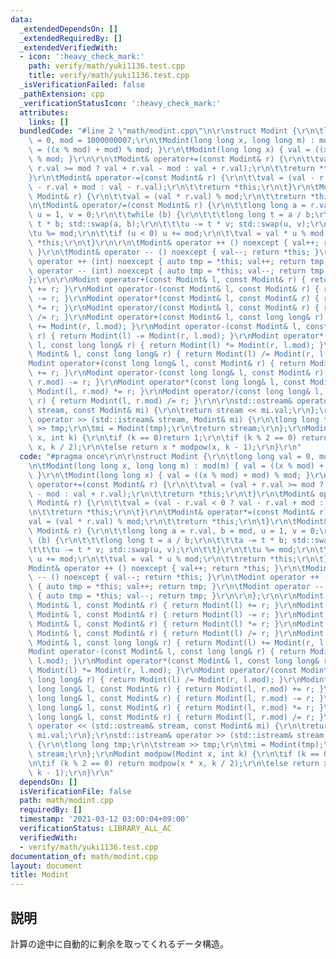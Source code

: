 ```yaml
---
data:
  _extendedDependsOn: []
  _extendedRequiredBy: []
  _extendedVerifiedWith:
  - icon: ':heavy_check_mark:'
    path: verify/math/yuki1136.test.cpp
    title: verify/math/yuki1136.test.cpp
  _isVerificationFailed: false
  _pathExtension: cpp
  _verificationStatusIcon: ':heavy_check_mark:'
  attributes:
    links: []
  bundledCode: "#line 2 \"math/modint.cpp\"\n\r\nstruct Modint {\r\n\tlong long val\
    \ = 0, mod = 1000000007;\r\n\tModint(long long x, long long m) : mod(m) { val\
    \ = ((x % mod) + mod) % mod; }\r\n\tModint(long long x) { val = ((x % mod) + mod)\
    \ % mod; }\r\n\r\n\tModint& operator+=(const Modint& r) {\r\n\t\tval = (val +\
    \ r.val >= mod ? val + r.val - mod : val + r.val);\r\n\t\treturn *this;\r\n\t\
    }\r\n\tModint& operator-=(const Modint& r) {\r\n\t\tval = (val - r.val < 0 ? val\
    \ - r.val + mod : val - r.val);\r\n\t\treturn *this;\r\n\t}\r\n\tModint& operator*=(const\
    \ Modint& r) {\r\n\t\tval = (val * r.val) % mod;\r\n\t\treturn *this;\r\n\t}\r\
    \n\tModint& operator/=(const Modint& r) {\r\n\t\tlong long a = r.val, b = mod,\
    \ u = 1, v = 0;\r\n\t\twhile (b) {\r\n\t\t\tlong long t = a / b;\r\n\t\t\ta -=\
    \ t * b; std::swap(a, b);\r\n\t\t\tu -= t * v; std::swap(u, v);\r\n\t\t}\r\n\t\
    \tu %= mod;\r\n\t\tif (u < 0) u += mod;\r\n\t\tval = val * u % mod;\r\n\t\treturn\
    \ *this;\r\n\t}\r\n\r\n\tModint& operator ++ () noexcept { val++; return *this;\
    \ }\r\n\tModint& operator -- () noexcept { val--; return *this; }\r\n\tModint\
    \ operator ++ (int) noexcept { auto tmp = *this; val++; return tmp; }\r\n\tModint\
    \ operator -- (int) noexcept { auto tmp = *this; val--; return tmp; }\r\n\r\n\
    };\r\n\r\nModint operator+(const Modint& l, const Modint& r) { return Modint(l)\
    \ += r; }\r\nModint operator-(const Modint& l, const Modint& r) { return Modint(l)\
    \ -= r; }\r\nModint operator*(const Modint& l, const Modint& r) { return Modint(l)\
    \ *= r; }\r\nModint operator/(const Modint& l, const Modint& r) { return Modint(l)\
    \ /= r; }\r\nModint operator+(const Modint& l, const long long& r) { return Modint(l)\
    \ += Modint(r, l.mod); }\r\nModint operator-(const Modint& l, const long long&\
    \ r) { return Modint(l) -= Modint(r, l.mod); }\r\nModint operator*(const Modint&\
    \ l, const long long& r) { return Modint(l) *= Modint(r, l.mod); }\r\nModint operator/(const\
    \ Modint& l, const long long& r) { return Modint(l) /= Modint(r, l.mod); }\r\n\
    Modint operator+(const long long& l, const Modint& r) { return Modint(l, r.mod)\
    \ += r; }\r\nModint operator-(const long long& l, const Modint& r) { return Modint(l,\
    \ r.mod) -= r; }\r\nModint operator*(const long long& l, const Modint& r) { return\
    \ Modint(l, r.mod) *= r; }\r\nModint operator/(const long long& l, const Modint&\
    \ r) { return Modint(l, r.mod) /= r; }\r\n\r\nstd::ostream& operator << (std::ostream&\
    \ stream, const Modint& mi) {\r\n\treturn stream << mi.val;\r\n};\r\nstd::istream&\
    \ operator >> (std::istream& stream, Modint& mi) {\r\n\tlong long tmp;\r\n\tstream\
    \ >> tmp;\r\n\tmi = Modint(tmp);\r\n\treturn stream;\r\n};\r\nModint modpow(Modint\
    \ x, int k) {\r\n\tif (k == 0)return 1;\r\n\tif (k % 2 == 0) return modpow(x *\
    \ x, k / 2);\r\n\telse return x * modpow(x, k - 1);\r\n}\r\n"
  code: "#pragma once\r\n\r\nstruct Modint {\r\n\tlong long val = 0, mod = 1000000007;\r\
    \n\tModint(long long x, long long m) : mod(m) { val = ((x % mod) + mod) % mod;\
    \ }\r\n\tModint(long long x) { val = ((x % mod) + mod) % mod; }\r\n\r\n\tModint&\
    \ operator+=(const Modint& r) {\r\n\t\tval = (val + r.val >= mod ? val + r.val\
    \ - mod : val + r.val);\r\n\t\treturn *this;\r\n\t}\r\n\tModint& operator-=(const\
    \ Modint& r) {\r\n\t\tval = (val - r.val < 0 ? val - r.val + mod : val - r.val);\r\
    \n\t\treturn *this;\r\n\t}\r\n\tModint& operator*=(const Modint& r) {\r\n\t\t\
    val = (val * r.val) % mod;\r\n\t\treturn *this;\r\n\t}\r\n\tModint& operator/=(const\
    \ Modint& r) {\r\n\t\tlong long a = r.val, b = mod, u = 1, v = 0;\r\n\t\twhile\
    \ (b) {\r\n\t\t\tlong long t = a / b;\r\n\t\t\ta -= t * b; std::swap(a, b);\r\n\
    \t\t\tu -= t * v; std::swap(u, v);\r\n\t\t}\r\n\t\tu %= mod;\r\n\t\tif (u < 0)\
    \ u += mod;\r\n\t\tval = val * u % mod;\r\n\t\treturn *this;\r\n\t}\r\n\r\n\t\
    Modint& operator ++ () noexcept { val++; return *this; }\r\n\tModint& operator\
    \ -- () noexcept { val--; return *this; }\r\n\tModint operator ++ (int) noexcept\
    \ { auto tmp = *this; val++; return tmp; }\r\n\tModint operator -- (int) noexcept\
    \ { auto tmp = *this; val--; return tmp; }\r\n\r\n};\r\n\r\nModint operator+(const\
    \ Modint& l, const Modint& r) { return Modint(l) += r; }\r\nModint operator-(const\
    \ Modint& l, const Modint& r) { return Modint(l) -= r; }\r\nModint operator*(const\
    \ Modint& l, const Modint& r) { return Modint(l) *= r; }\r\nModint operator/(const\
    \ Modint& l, const Modint& r) { return Modint(l) /= r; }\r\nModint operator+(const\
    \ Modint& l, const long long& r) { return Modint(l) += Modint(r, l.mod); }\r\n\
    Modint operator-(const Modint& l, const long long& r) { return Modint(l) -= Modint(r,\
    \ l.mod); }\r\nModint operator*(const Modint& l, const long long& r) { return\
    \ Modint(l) *= Modint(r, l.mod); }\r\nModint operator/(const Modint& l, const\
    \ long long& r) { return Modint(l) /= Modint(r, l.mod); }\r\nModint operator+(const\
    \ long long& l, const Modint& r) { return Modint(l, r.mod) += r; }\r\nModint operator-(const\
    \ long long& l, const Modint& r) { return Modint(l, r.mod) -= r; }\r\nModint operator*(const\
    \ long long& l, const Modint& r) { return Modint(l, r.mod) *= r; }\r\nModint operator/(const\
    \ long long& l, const Modint& r) { return Modint(l, r.mod) /= r; }\r\n\r\nstd::ostream&\
    \ operator << (std::ostream& stream, const Modint& mi) {\r\n\treturn stream <<\
    \ mi.val;\r\n};\r\nstd::istream& operator >> (std::istream& stream, Modint& mi)\
    \ {\r\n\tlong long tmp;\r\n\tstream >> tmp;\r\n\tmi = Modint(tmp);\r\n\treturn\
    \ stream;\r\n};\r\nModint modpow(Modint x, int k) {\r\n\tif (k == 0)return 1;\r\
    \n\tif (k % 2 == 0) return modpow(x * x, k / 2);\r\n\telse return x * modpow(x,\
    \ k - 1);\r\n}\r\n"
  dependsOn: []
  isVerificationFile: false
  path: math/modint.cpp
  requiredBy: []
  timestamp: '2021-03-12 03:00:04+09:00'
  verificationStatus: LIBRARY_ALL_AC
  verifiedWith:
  - verify/math/yuki1136.test.cpp
documentation_of: math/modint.cpp
layout: document
title: Modint
---
```


## 説明
計算の途中に自動的に剰余を取ってくれるデータ構造。